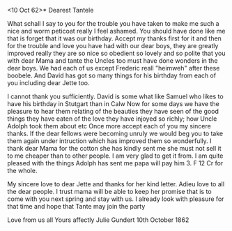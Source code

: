  <10 Oct 62>*
Dearest Tantele

What schall I say to you for the trouble you have taken to make me such a nice and worm peticoat really I feel ashamed. You should have done like me that is forget that it was our birthday. Accept my thanks first for it and then for the trouble and love you have had with our dear boys, they are greatly improved really they are so nice so obedient so lovely and so polite that you with dear Mama and tante the Uncles too must have done wonders in the dear boys. We had each of us except Frederic reall "heimweh" after these boobele. And David has got so many things for his birthday from each of you including dear Jette too.

I cannot thank you sufficiently. David is some what like Samuel who likes to have his birthday in Stutgart than in Calw Now for some days we have the pleasure to hear them relating of the beauties they have seen of the good things they have eaten of the love they have injoyed so richly; how Uncle Adolph took them about etc Once more accept each of you my sincere thanks. If the dear fellows were becoming unruly we would beg you to take them again under intruction which has improved them so wonderfully. 
I thank dear Mama for the cotton she has kindly sent me she must not sell it to me cheaper than to other people. I am very glad to get it from. I am quite pleased with the things Adolph has sent me papa will pay him 3. F 12 Cr for the whole.

My sincere love to dear Jette and thanks for her kind letter. Adieu love to all the dear people. I trust mama will be able to keep her promise that is to come with you next spring and stay with us. I already look with pleasure for that time and hope that Tante may join the party

Love from us all
 Yours affectly
 Julie Gundert
10th October 1862

